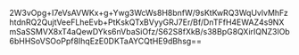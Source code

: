 2W3vOpg+I7eVsAVWKx+g+Ywg3WcWs8H8bnfW/9sKtKwRQ3WqUvlvMhFzhtdnRQ2QujtVeeFLheEvb+PtKskQTxBVyyGRJ7Er/Bf/DnTFfH4EWAZ4s9NXmSaSSMVX8xT4aQewDYks6nVbaSiOfz/S62S8fXkB/s38BpG8QXirIQNZ3lOb6bHHSoVSOoPpf8IhqEzE0DKTaAYCQtHE9dBhsg==
